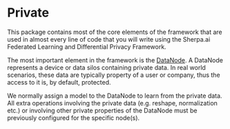 # Private

This package contains most of the core elements of the framework that are used in almost every line of code that you will 
write using the Sherpa.ai Federated Learning and Differential Privacy Framework.

The most important element in the framework is the [DataNode](../data_node). 
A DataNode represents a device or data silos containing private data. 
In real world scenarios, these data are typically property of a user or company, 
thus the access to it is, by default, protected. 

We normally assign a model to the DataNode to learn from the private data. 
All extra operations involving the private data (e.g. reshape, normalization etc.) 
or involving other private properties of the DataNode must be previously configured for the specific node(s). 
